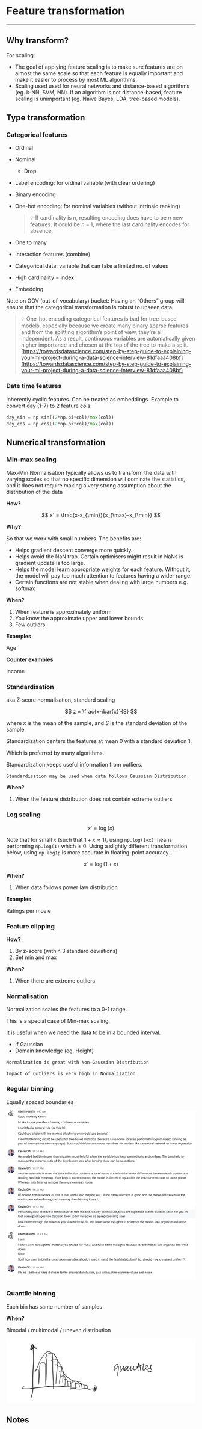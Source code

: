 # Feature transformation

<!-- toc -->

---

## Why transform?

For scaling:

- The goal of applying feature scaling is to make sure features are on almost the same scale so that each feature is equally important and make it easier to process by most ML algorithms.
- Scaling used used for neural networks and distance-based algorithms (eg. k-NN, SVM, NN). If an algorithm is not distance-based, feature scaling is unimportant (eg. Naive Bayes, LDA, tree-based models).

## **Type transformation**

### **Categorical features**

- Ordinal
- Nominal
    - Drop
- Label encoding: for ordinal variable (with clear ordering)
- Binary encoding
- One-hot encoding: for nominal variables (without intrinsic ranking)
    
    > 💡 If cardinality is $n$, resulting encoding does have to be *n* new features. It could be $n-1$, where the last cardinality encodes for absence.
    
- One to many
- Interaction features (combine)
- Categorical data: variable that can take a limited no. of values
- High cardinality = index
- Embedding

Note on OOV (out-of-vocabulary) bucket: Having an “Others” group will ensure that the categorical transformation is robust to unseen data.

> 💡 One-hot encoding categorical features is bad for tree-based models, especially because we create many binary sparse features and from the splitting algorithm’s point of view, they’re all independent. As a result, continuous variables are automatically given higher importance and chosen at the top of the tree to make a split. [https://towardsdatascience.com/step-by-step-guide-to-explaining-your-ml-project-during-a-data-science-interview-81dfaaa408bf](https://towardsdatascience.com/step-by-step-guide-to-explaining-your-ml-project-during-a-data-science-interview-81dfaaa408bf)


### **Date time features**

Inherently cyclic features. Can be treated as embeddings. Example to convert day (1-7) to 2 feature cols:

```python
day_sin = np.sin((2*np.pi*col)/max(col))
day_cos = np.cos((2*np.pi*col)/max(col))
```

## **Numerical transformation**

### Min-max s**caling**

Max-Min Normalisation typically allows us to transform the data with varying scales so that no specific dimension will dominate the statistics, and it does not require making a very strong assumption about the distribution of the data

**How?**

$$
x' = \frac{x-x_{\min}}{x_{\max}-x_{\min}}
$$

**Why?**

So that we work with small numbers. The benefits are:

- Helps gradient descent converge more quickly.
- Helps avoid the NaN trap. Certain optimisers might result in NaNs is gradient update is too large.
- Helps the model learn appropriate weights for each feature. WIthout it, the model will pay too much attention to features having a wider range.
- Certain functions are not stable when dealing with large numbers e.g. softmax

**When?**

1. When feature is approximately uniform
2. You know the approximate upper and lower bounds
3. Few outliers

**Examples**

Age

**Counter examples**

Income

### Standardisation

aka Z-score normalisation, standard scaling

$$
z = \frac{x-\bar{x}}{S}
$$

where $x$ is the mean of the sample, and $S$ is the standard deviation of the sample.
    
Standardization centers the features at mean 0 with a standard deviation 1.

Which is preferred by many algorithms.

Standardization keeps useful information from outliers.

```admonish note
Standardisation may be used when data follows Gaussian Distribution.
```

**When?**

1. When the feature distribution does not contain extreme outliers

### **Log scaling**

$$
x' = \log(x)
$$

Note that for small $x$ (such that $1+x \approx 1$), using `np.log(1+x)` means performing `np.log(1)` which is 0. Using a slightly different transformation below, using `np.log1p` is more accurate in floating-point accuracy.

$$
x' = \log(1+x)
$$

**When?**

1. When data follows power law distribution

**Examples**

Ratings per movie

### **Feature clipping**

**How?**

1. By z-score (within 3 standard deviations)
2. Set min and max

**When?**

1. When there are extreme outliers

### **Normalisation**

Normalization scales the features to a 0-1 range.

This is a special case of Min-max scaling.

It is useful when we need the data to be in a bounded interval.

- If Gaussian
- Domain knowledge (eg. Height)

```admonish note
Normalization is great with Non-Gaussian Distribution
```

```admonish warning
Impact of Outliers is very high in Normalization
```

### **Regular binning**

Equally spaced boundaries

![Regular binning](./feature-transformation-01.png)

### **Quantile binning**

Each bin has same number of samples

**When?**

Bimodal / multimodal / uneven distribution

![Quantile binning](./feature-transformation-02.png)

## Notes

